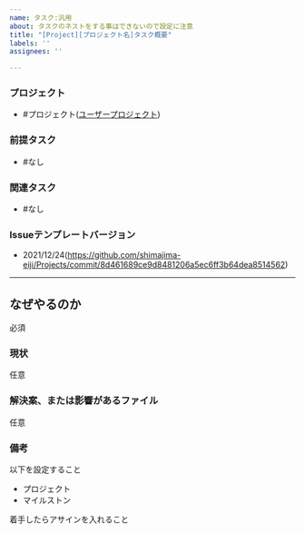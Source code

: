 ```yaml
---
name: タスク:汎用
about: タスクのネストをする事はできないので設定に注意
title: "[Project][プロジェクト名]タスク概要"
labels: ''
assignees: ''

---
```


### プロジェクト
- #プロジェクト([ユーザープロジェクト](https://github.com/shimajima-eiji?tab=projects&type=beta))

### 前提タスク
- #なし

### 関連タスク
- #なし

### Issueテンプレートバージョン
- 2021/12/24(https://github.com/shimajima-eiji/Projects/commit/8d461689ce9d8481206a5ec6ff3b64dea8514562)

---

## なぜやるのか
必須

### 現状
任意

### 解決案、または影響があるファイル
任意

### 備考
以下を設定すること

- プロジェクト
- マイルストン

着手したらアサインを入れること
